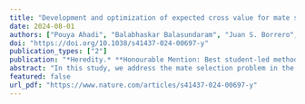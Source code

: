 ```yaml
---
title: "Development and optimization of expected cross value for mate selection problems"
date: 2024-08-01
authors: ["Pouya Ahadi", "Balabhaskar Balasundaram", "Juan S. Borrero", "Charles Chen"]
doi: "https://doi.org/10.1038/s41437-024-00697-y"
publication_types: ["2"]
publication: "*Heredity.* **Honourable Mention: Best student-led methodological paper in Heredity for 2024.**"
abstract: "In this study, we address the mate selection problem in the hybridization stage of a breeding pipeline, which constitutes the multi-objective breeding goal key to the performance of a variety development program. The solution framework we formulate seeks to ensure that individuals with the most desirable genomic characteristics are selected to cross in order to maximize the likelihood of the inheritance of desirable genetic materials to the progeny. Unlike approaches that use phenotypic values for parental selection and evaluate individuals separately, we use a criterion that relies on the genetic architecture of traits and evaluates combinations of genomic information of the pairs of individuals. We introduce the _expected cross value_ (ECV) criterion that measures the expected number of desirable alleles for gametes produced by pairs of individuals sampled from a population of potential parents. We use the ECV criterion to develop an integer linear programming formulation for the parental selection problem. The formulation is capable of controlling the inbreeding level between selected mates. We evaluate the approach or two applications: (i) improving multiple target traits simultaneously, and (ii) finding a multi-parental solution to design crossing blocks. We evaluate the performance of the ECV criterion using a simulation study. Finally, we discuss how the ECV criterion and the proposed integer linear programming techniques can be applied to improve breeding efficiency while maintaining genetic diversity in a breeding program."
featured: false
url_pdf: "https://www.nature.com/articles/s41437-024-00697-y"
---
```

